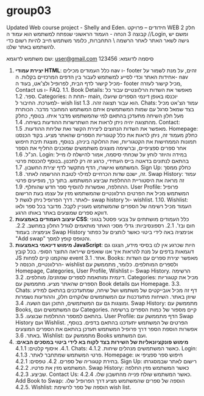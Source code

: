 # group03
Updated Web course project - Shelly and Eden.
חידודים – פרויקט WEB חלק 2 // קבוצה 3
הנחה - העמוד הראשוני שנפתח למשתמש הוא עמוד הLogin, ומשם יש גישה לשאר האתר לאחר הרשמה \ התחברות, כלומר משתמש חייב להיות רשום כדי להשתמש באתר שלנו.

שם משתמש לדוגמא: user@gmail.com
סיסמה לדוגמא: 123456

1.	**יצירת עמודי HTML**: כלל העמודים מכילים nav ו- footer זהים, על מנת לשמור על אחידות האתר וכדי לסייע למשתמש לעבור בין הדפים המרכזיים בקלות. ה- nav מכיל קישור לדף הבית, לפרופיל ולצ'אט, בעוד ה- footer מכיל קישור לעזרה, Contact us ו- FAQ.
1.1.	Book Details: מאפשר את השדות הרלוונטיים עבור כל ספר. 
1.2.	Categories: תחת ה- main, יוכנסו באופן דינמי הספרים שיועלו למערכת. החיבור ל- wish list הוא עבור תצוגה זהה. 
1.3.	Chats: עמוד הצ'אט מכיל בצד שמאל סרגל עם שמות המשתמשים איתם המשתמש המחובר מדבר. הכותרת מעל חלון השיחה מתעדכן בהתאם למי שהמשתמש מדבר איתו. בנוסף, כחלק מהתצוגה יהיה ניתן לראות את השתרשרות ההודעות בשיחה.
1.4.	Contact: מאפשר את השדות הנחוצים ליצירת הקשר ואת שליחת ההודעות. 
1.5.	Homepage: כחלק מעמוד זה, ניתן לראות את כלל קטגוריות הספרים שהאתר מציע. בקוד הכנסנו תמונות הממחישות את הקטגוריות, ואת החלוקה ביניהן. בנוסף, מוצגת תיבת חיפוש אחר ספרים ספציפיים, וברשימה מוצגים משתמשים שמוכנים החליף את הספר הנ"ל. 
1.6.	Login:  במידה והיוזר לוחץ על שכחתי סיסמה, אמור להישלח לו מייל בהתאם לנתונים בדאטה בייס העתידי, כרגע זה רק לתכנון..בנוסף להכנסת פרטי המשתמש ואישורו, הדף מתקשר לדף יצירת החשבון. 
1.7.	Sign Up: כחלק ממסך זה, ישנם שדות הכרחיים למילוי לטובת ההרשמה לאתר. 
1.8.	Swap History: עמוד זה מראה את היסטוריית ההחלפות שביצע המשתמש. בתוך כך, מופיעים פרטי ההחלפה, ואפשרות להוסיף ספר חדש שהוחלף. 
1.9.	User Profile: פרופיל המשתמש מכיל את הפרטים הרלוונטיים שהמשתמש מזין על עצמו בעת הרישום לאתר. דרך הפרופיל ניתן לגשת ל- swap history ול- wishlist. 
1.10.	Wishlist: העמוד מכיל רשימה של הספרים שהמשתמש מעוניין לקבל. מדובר בכל ספר ולאו דווקא ספרים שמוצעים באתר באותו הרגע.
2.	**עיצוב העמודים באמצעות CSS**: כלל העמודים מושתתים על צבעי פסטל בגווני חום ובז'. 
2.1.	רספונסיביות: גדלי מסכי האתר מותאמים לגודל החלון במחשב. 
2.2.	אנימציה: בעמוד Swap History אנימציה באה לידי ביטוי כאשר לוחצים על כפתור "Add swap" והטופס קופץ למסך.
3.	**מימוש דינאמי באמצעות JavaScript**: היות שכרגע אין לנו בסיסי מידע, הצגנו גם דוגמאות בדפים על מנת להראות איך אנו שואפים שייראה התוצר הסופי. בכל קובץ JS שהקמנו קיים לפחות event אחד.
3.1.	Books: מאפשר יצירת ספרים עם השדות הרלוונטיים, הכנסה ל- wishlist ולספרים המוחלפים. כלומר, מתממשק עם Homepage, Categories, User Profile, Wishlist ו- Swap History. הרשימה דינמית ומותאמת לספרים שמוזנים/ מוחלפים.
3.2.	Categories: מכיל את קטגוריות הספרים שהאתר מציע. מתממשק עם Book details ועם Homepage.
3.3.	Chats: דף זה מכיל אובייקטים של משתמש ושל שיחה, שמתעדכנים בהתאם למידע שיוזן באתר. השיחות מתעדכנות עם המשתמשים שלוקחים חלק, וההודעות נשמרות ומוצגות גם עם המשתמשים, התוכן ועם השעה. 
3.4.	Swap History: מתממשק עם Books, עם המשתמשים ועם Categories. קיים מספור של כמות הספרים ברשימה בהתאם למספר ההחלפות שבוצעו. 
3.5.	User Profile: הדף מתממשק עם Swap History ועם Wishlist. הפרטים של המשתמש יתעדכנו בהתאם בדפים. בנוסף, אפשרות הוספת הספר דרך פרופיל המשתמש תעדכן בהתאם את הספרים המוצעים באתר. 
3.6.	Wishlist: מתממשק עם Books ועם המשתמש. 
4.	**מימוש פונקציונאליות של השירות בצד לקוח בא לידי ביטוי במסכים הבאים**:
4.1.	איסוף קלטים:
4.1.1.	Chats: כאשר המשתמשים מנהלים שיחות.
4.1.2.	Login: פרטי המשתמש שמתחבר לאתר.
4.1.3.	Homepage: חיפוש ספר ספציפי או בחירת קטגוריה של ספרים.
4.2.	טפסים: 
4.2.1.	Sign Up: רישום לאתר שבמסגרתו המשתמש מזין את פרטיו. 
4.2.2.	Swap History: כאשר המשתמש מזין החלפה שביצע.
4.2.3.	Contact Us: כאשר המשתמש שולח פנייה מהחשבון שלו.
4.2.4.	Add Book to Swap: הוספה של ספרים שהמשתמש מציע דרך הפרופיל שלו.
4.2.5.	Wishlist: הוספה של ספר לרשימת wish list. 


